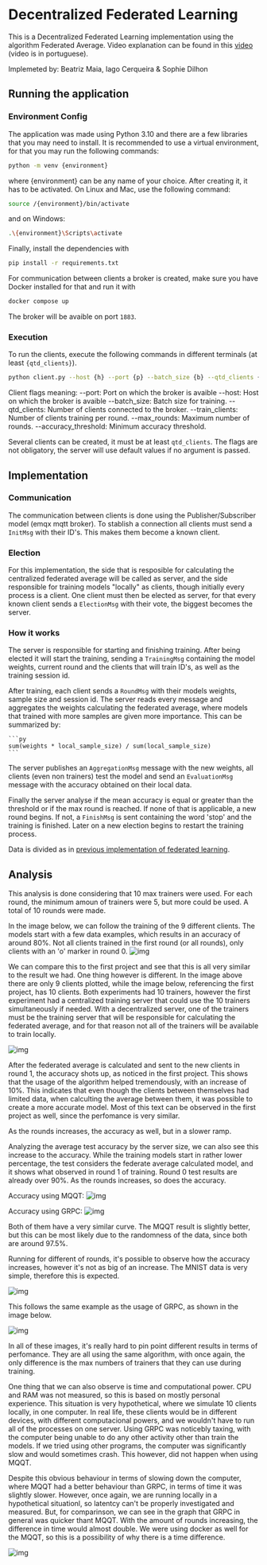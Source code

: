 # Decentralized Federated Learning
This is a Decentralized Federated Learning implementation using the algorithm Federated Average. Video explanation can be found in this [video]() (video is in portuguese).

Implemeted by: Beatriz Maia, Iago Cerqueira & Sophie Dilhon

## Running the application
### Environment Config
The application was made using Python 3.10 and there are a few libraries that you may need to install.
It is recommended to use a virtual environment, for that you may run the following commands:

```sh
python -m venv {environment}
```

where {environment} can be any name of your choice. After creating it, it has to be activated. On Linux and Mac, use the following command:

```sh
source /{environment}/bin/activate
```

and on Windows:

```sh
.\{environment}\Scripts\activate
```

Finally, install the dependencies with

```sh
pip install -r requirements.txt
```

For communication between clients a broker is created, make sure you have Docker installed for that and run it with
```sh
docker compose up
```
The broker will be avaible on port `1883`.

### Execution

To run the clients, execute the following commands in different terminals (at least `{qtd_clients}`). 
```sh
python client.py --host {h} --port {p} --batch_size {b} --qtd_clients {k} --train_clients {n} --accuracy_threshold {a} --max_rounds {r}
```

Client flags meaning:
--port: Port on which the broker is avaible
--host: Host on which the broker is avaible
--batch_size: Batch size for training.
--qtd_clients: Number of clients connected to the broker.
--train_clients: Number of clients training per round.
--max_rounds: Maximum number of rounds.
--accuracy_threshold: Minimum accuracy threshold.


Several clients can be created, it must be at least `qtd_clients`. The flags are not obligatory, the server will use default values if no argument is passed.

## Implementation

### Communication
The communication between clients is done using the Publisher/Subscriber model (emqx mqtt broker). To stablish a connection all clients must send a `InitMsg` with their ID's. This makes them become a known client.


### Election
For this implementation, the side that is resposible for calculating the centralized federated average will be called as server, and the side responsible for training models "locally" as clients, though initially every process is a client. One client must then be elected as server, for that every known client sends a `ElectionMsg` with their vote, the biggest becomes the server.

### How it works
The server is responsible for starting and finishing training. After being elected it will start the training, sending a `TrainingMsg` containing the model weights, current round and the clients that will train ID's, as well as the training session id.

After training, each client sends a `RoundMsg` with their models weights, sample size and session id. The server reads every message and aggregates the weights calculating the federated average, where models that trained with more samples are given more importance. This can be summarized by:

    ```py
    sum(weights * local_sample_size) / sum(local_sample_size)
    ```
The server publishes an `AggregationMsg` message with the new weights, all clients (even non trainers) test the model and send an `EvaluationMsg` message with the accuracy obtained on their local data.

Finally the server analyse if the mean accuracy is equal or greater than the threshold or if the max round is reached. If none of that is applicable, a new round begins. If not, a `FinishMsg` is sent containing the word 'stop' and the training is finished. Later on a new election begins to restart the training process.

Data is divided as in [previous implementation of federated learning](https://github.com/beamaia/federated_system_mnist).

## Analysis

This analysis is done considering that 10 max trainers were used. For each round, the minimum amoun of trainers were 5, but more could be used. A total of 10 rounds were made.

In the image below, we can follow the training of the 9 different clients. The models start with a few data examples, which results in an accuracy of around 80%. Not all clients trained in the first round (or all rounds), only clients with an 'o' marker in round 0. 
![img](analysis/train_acc_dd2bdfce-0c42-4360-9886-7ca3ce305375.png)

We can compare this to the first project and see that this is all very similar to the result we had. One thing however is different. In the image above there are only 9 clients plotted, while the image below, referencing the first project, has 10 clients. Both experiments had 10 trainers, however the first experiment had a centralized training server that could use the 10 trainers simultaneously if needed. With a decentralized server, one of the trainers must be the training server that will be responsible for calculating the federated average, and for that reason not all of the trainers will be available to train locally. 

![img](analysis/grpc_assets/train_acc_000d635f-2206-4ab3-99b2-bd49a3c75fad.png)

After the federated average is calculated and sent to the new clients in round 1, the accuracy shots up, as noticed in the first project. This shows that the usage of the algorithm helped tremendously, with an increase of 10%. This indicates that even though the clients between themselves had limited data, when calculting the average between them, it was possible to create a more accurate model. Most of this text can be observed in the first project as well, since the perfomance is very similar.

As the rounds increases, the accuracy as well, but in a slower ramp.


Analyzing the average test accuracy by the server size, we can also see this increase to the accuracy. While the training models start in rather lower percentage, the test considers the federate average calculated model, and it shows what observed in round 1 of training. Round 0 test results are already over 90%. As the rounds increases, so does the accuracy. 

Accuracy using MQQT:
![img](analysis/server_test_acc_dd2bdfce-0c42-4360-9886-7ca3ce305375.png)

Accuracy using GRPC:
![img](analysis/grpc_assets/server_test_acc_000d635f-2206-4ab3-99b2-bd49a3c75fad.png)

Both of them have a very similar curve. The MQQT result is slightly better, but this can be most likely due to the randomness of the data, since both are around 97.5%.

Running for different of rounds, it's possible to observe how the accuracy increases, however it's not as big of an increase. The MNIST data is very simple, therefore this is expected.

![img](analysis/server_test_acc_10_20_40.png)

This follows the same example as the usage of GRPC, as shown in the image below.

![img](analysis/grpc_assets/server_test_acc_10_20_40.png)

In all of these images, it's really hard to pin point different results in terms of perfomance. They are all using the same algorithm, with once again, the only difference is the max numbers of trainers that they can use during training. 

One thing that we can also observe is time and computational power. CPU and RAM was not measured, so this is based on mostly personal experience. This situation is very hypothetical, where we simulate 10 clients locally, in one computer. In real life, these clients would be in different devices, with different computacional powers, and we wouldn't have to run all of the processes on one server. Using GRPC was noticebly taxing, with the computer being unable to do any other activity other than train the models. If we tried using other programs, the computer was significantly slow and would sometimes crash. This however, did not happen when using MQQT. 

Despite this obvious behaviour in terms of slowing down the computer, where MQQT had a better behaviour than GRPC, in terms of time it was slightly slower. However, once again, we are running locally in a hypothetical situationl, so latentcy can't be properly investigated and measured. But, for comparinson, we can see in the graph that GRPC in general was quicker thant MQQT. With the amount of rounds increasing, the difference in time would almost double. We were using docker as well for the MQQT, so this is a possibility of why there is a time difference. 

![img](analysis/time_per_protocol.png)
